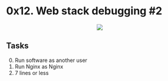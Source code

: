 # 0x12. Web stack debugging #2 

<p align="center">
  <img src="https://s3.amazonaws.com/alx-intranet.hbtn.io/uploads/medias/2020/9/eaeff07a715ff880b1ceb8e863a1d141a74a7f85.png?X-Amz-Algorithm=AWS4-HMAC-SHA256&X-Amz-Credential=AKIARDDGGGOUSBVO6H7D%2F20230422%2Fus-east-1%2Fs3%2Faws4_request&X-Amz-Date=20230422T021121Z&X-Amz-Expires=86400&X-Amz-SignedHeaders=host&X-Amz-Signature=f0376d8c3a7d4413dd09872dc5ddf7429c1dd6778081ba881952f97aadd1549b"/>
</p>

## Tasks

0. Run software as another user
1. Run Nginx as Nginx
2. 7 lines or less
